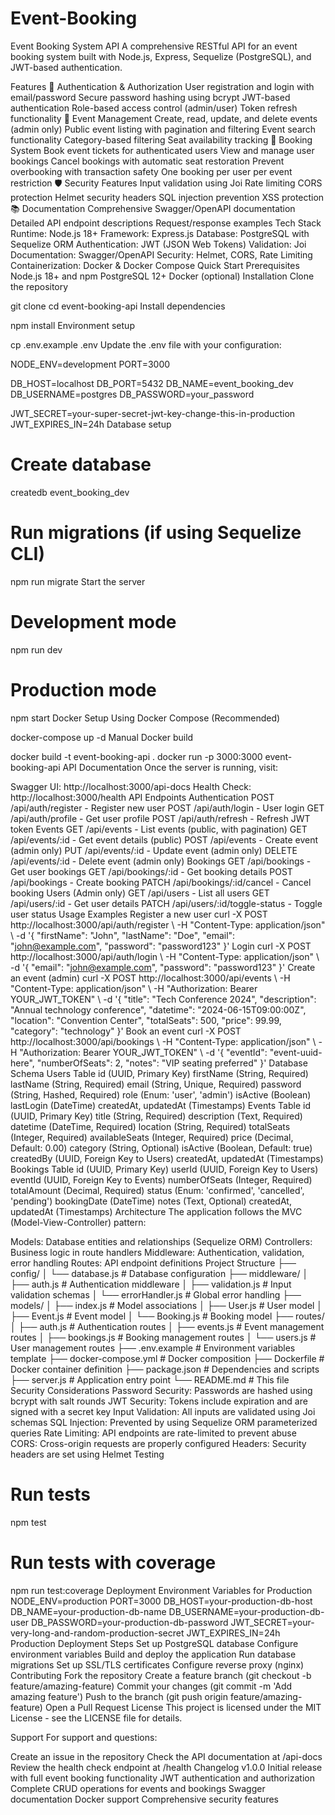 # Event-Booking
Event Booking System API
A comprehensive RESTful API for an event booking system built with Node.js, Express, Sequelize (PostgreSQL), and JWT-based authentication.

Features
🔐 Authentication & Authorization
User registration and login with email/password
Secure password hashing using bcrypt
JWT-based authentication
Role-based access control (admin/user)
Token refresh functionality
🎫 Event Management
Create, read, update, and delete events (admin only)
Public event listing with pagination and filtering
Event search functionality
Category-based filtering
Seat availability tracking
📅 Booking System
Book event tickets for authenticated users
View and manage user bookings
Cancel bookings with automatic seat restoration
Prevent overbooking with transaction safety
One booking per user per event restriction
🛡 Security Features
Input validation using Joi
Rate limiting
CORS protection
Helmet security headers
SQL injection prevention
XSS protection
📚 Documentation
Comprehensive Swagger/OpenAPI documentation
Detailed API endpoint descriptions
Request/response examples
Tech Stack
Runtime: Node.js 18+
Framework: Express.js
Database: PostgreSQL with Sequelize ORM
Authentication: JWT (JSON Web Tokens)
Validation: Joi
Documentation: Swagger/OpenAPI
Security: Helmet, CORS, Rate Limiting
Containerization: Docker & Docker Compose
Quick Start
Prerequisites
Node.js 18+ and npm
PostgreSQL 12+
Docker (optional)
Installation
Clone the repository

git clone <repository-url>
cd event-booking-api
Install dependencies

npm install
Environment setup

cp .env.example .env
Update the .env file with your configuration:

NODE_ENV=development
PORT=3000

DB_HOST=localhost
DB_PORT=5432
DB_NAME=event_booking_dev
DB_USERNAME=postgres
DB_PASSWORD=your_password

JWT_SECRET=your-super-secret-jwt-key-change-this-in-production
JWT_EXPIRES_IN=24h
Database setup

# Create database
createdb event_booking_dev

# Run migrations (if using Sequelize CLI)
npm run migrate
Start the server

# Development mode
npm run dev

# Production mode
npm start
Docker Setup
Using Docker Compose (Recommended)

docker-compose up -d
Manual Docker build

docker build -t event-booking-api .
docker run -p 3000:3000 event-booking-api
API Documentation
Once the server is running, visit:

Swagger UI: http://localhost:3000/api-docs
Health Check: http://localhost:3000/health
API Endpoints
Authentication
POST /api/auth/register - Register new user
POST /api/auth/login - User login
GET /api/auth/profile - Get user profile
POST /api/auth/refresh - Refresh JWT token
Events
GET /api/events - List events (public, with pagination)
GET /api/events/:id - Get event details (public)
POST /api/events - Create event (admin only)
PUT /api/events/:id - Update event (admin only)
DELETE /api/events/:id - Delete event (admin only)
Bookings
GET /api/bookings - Get user bookings
GET /api/bookings/:id - Get booking details
POST /api/bookings - Create booking
PATCH /api/bookings/:id/cancel - Cancel booking
Users (Admin only)
GET /api/users - List all users
GET /api/users/:id - Get user details
PATCH /api/users/:id/toggle-status - Toggle user status
Usage Examples
Register a new user
curl -X POST http://localhost:3000/api/auth/register \\
  -H "Content-Type: application/json" \\
  -d '{
    "firstName": "John",
    "lastName": "Doe",
    "email": "john@example.com",
    "password": "password123"
  }'
Login
curl -X POST http://localhost:3000/api/auth/login \\
  -H "Content-Type: application/json" \\
  -d '{
    "email": "john@example.com",
    "password": "password123"
  }'
Create an event (admin)
curl -X POST http://localhost:3000/api/events \\
  -H "Content-Type: application/json" \\
  -H "Authorization: Bearer YOUR_JWT_TOKEN" \\
  -d '{
    "title": "Tech Conference 2024",
    "description": "Annual technology conference",
    "datetime": "2024-06-15T09:00:00Z",
    "location": "Convention Center",
    "totalSeats": 500,
    "price": 99.99,
    "category": "technology"
  }'
Book an event
curl -X POST http://localhost:3000/api/bookings \\
  -H "Content-Type: application/json" \\
  -H "Authorization: Bearer YOUR_JWT_TOKEN" \\
  -d '{
    "eventId": "event-uuid-here",
    "numberOfSeats": 2,
    "notes": "VIP seating preferred"
  }'
Database Schema
Users Table
id (UUID, Primary Key)
firstName (String, Required)
lastName (String, Required)
email (String, Unique, Required)
password (String, Hashed, Required)
role (Enum: 'user', 'admin')
isActive (Boolean)
lastLogin (DateTime)
createdAt, updatedAt (Timestamps)
Events Table
id (UUID, Primary Key)
title (String, Required)
description (Text, Required)
datetime (DateTime, Required)
location (String, Required)
totalSeats (Integer, Required)
availableSeats (Integer, Required)
price (Decimal, Default: 0.00)
category (String, Optional)
isActive (Boolean, Default: true)
createdBy (UUID, Foreign Key to Users)
createdAt, updatedAt (Timestamps)
Bookings Table
id (UUID, Primary Key)
userId (UUID, Foreign Key to Users)
eventId (UUID, Foreign Key to Events)
numberOfSeats (Integer, Required)
totalAmount (Decimal, Required)
status (Enum: 'confirmed', 'cancelled', 'pending')
bookingDate (DateTime)
notes (Text, Optional)
createdAt, updatedAt (Timestamps)
Architecture
The application follows the MVC (Model-View-Controller) pattern:

Models: Database entities and relationships (Sequelize ORM)
Controllers: Business logic in route handlers
Middleware: Authentication, validation, error handling
Routes: API endpoint definitions
Project Structure
├── config/
│   └── database.js          # Database configuration
├── middleware/
│   ├── auth.js             # Authentication middleware
│   ├── validation.js       # Input validation schemas
│   └── errorHandler.js     # Global error handling
├── models/
│   ├── index.js            # Model associations
│   ├── User.js             # User model
│   ├── Event.js            # Event model
│   └── Booking.js          # Booking model
├── routes/
│   ├── auth.js             # Authentication routes
│   ├── events.js           # Event management routes
│   ├── bookings.js         # Booking management routes
│   └── users.js            # User management routes
├── .env.example            # Environment variables template
├── docker-compose.yml      # Docker composition
├── Dockerfile              # Docker container definition
├── package.json            # Dependencies and scripts
├── server.js               # Application entry point
└── README.md               # This file
Security Considerations
Password Security: Passwords are hashed using bcrypt with salt rounds
JWT Security: Tokens include expiration and are signed with a secret key
Input Validation: All inputs are validated using Joi schemas
SQL Injection: Prevented by using Sequelize ORM parameterized queries
Rate Limiting: API endpoints are rate-limited to prevent abuse
CORS: Cross-origin requests are properly configured
Headers: Security headers are set using Helmet
Testing
# Run tests
npm test

# Run tests with coverage
npm run test:coverage
Deployment
Environment Variables for Production
NODE_ENV=production
PORT=3000
DB_HOST=your-production-db-host
DB_NAME=your-production-db-name
DB_USERNAME=your-production-db-user
DB_PASSWORD=your-production-db-password
JWT_SECRET=your-very-long-and-random-production-secret
JWT_EXPIRES_IN=24h
Production Deployment Steps
Set up PostgreSQL database
Configure environment variables
Build and deploy the application
Run database migrations
Set up SSL/TLS certificates
Configure reverse proxy (nginx)
Contributing
Fork the repository
Create a feature branch (git checkout -b feature/amazing-feature)
Commit your changes (git commit -m 'Add amazing feature')
Push to the branch (git push origin feature/amazing-feature)
Open a Pull Request
License
This project is licensed under the MIT License - see the LICENSE file for details.

Support
For support and questions:

Create an issue in the repository
Check the API documentation at /api-docs
Review the health check endpoint at /health
Changelog
v1.0.0
Initial release with full event booking functionality
JWT authentication and authorization
Complete CRUD operations for events and bookings
Swagger documentation
Docker support
Comprehensive security features
